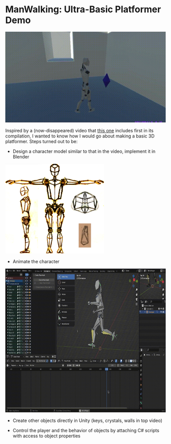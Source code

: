 # ManWalking: Ultra-Basic Platformer Demo

<img src="img/smallvideo.gif"/>

Inspired by a (now-disappeared) video that [this one](https://www.youtube.com/watch?v=S36CH4cbW1A) includes first in its compilation, I wanted to know how I would go about making a basic 3D platformer. Steps turned out to be:

- Design a character model similar to that in the video, implement it in Blender

<img src="img/drawinggallery.png" width="310" height="280" />

- Animate the character

<img src="img/bigvideo.gif" width="720" height="450" />

- Create other objects directly in Unity (keys, crystals, walls in top video)

- Control the player and the behavior of objects by attaching C# scripts with access to object properties

